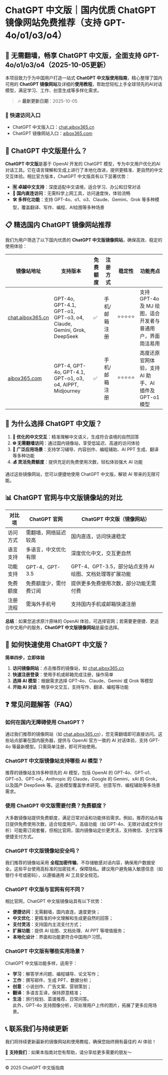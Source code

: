 # ChatGPT 中文版｜国内优质 ChatGPT 镜像网站免费推荐（支持 GPT-4o/o1/o3/o4）

## 📢 无需翻墙，畅享 ChatGPT 中文版，全面支持 GPT-4o/o1/o3/o4（2025-10-05更新）

本项目致力于为中国用户打造一站式 **ChatGPT 中文版使用指南**，精心整理了国内可用的 **ChatGPT 镜像网站**及详细的**使用教程**，帮助您轻松上手全球领先的AI对话模型，满足学习、工作、创意生成等多样化需求。

> 🔥 **最新更新日期**：2025-10-05

### 🚀 快速访问入口

- ChatGPT 中文版入口：[chat.aibox365.cn](https://chat.aibox365.cn)
- ChatGPT 镜像网站入口：[aibox365.com](https://aibox365.com)

## 🤔 ChatGPT 中文版是什么？

**ChatGPT 中文版**是基于 OpenAI 开发的 ChatGPT 模型，专为中文用户优化的AI对话工具。它在语言理解和生成上进行了本地化改进，提供更精准、更自然的中文交互体验。相比官方版本，ChatGPT 中文版具有以下显著优势：

- **🈶 卓越中文支持**：深度适配中文语境，适合学习、办公和日常对话
- **🚀 国内直连访问**：无需科学上网工具，访问速度快，体验流畅
- **🛠️ 多样化功能**：支持 GPT-4o、o1、o3、Claude、Gemini、Grok 等多种模型，覆盖翻译、写作、编程、AI绘图等多种场景

## 📋 精选国内 ChatGPT 镜像网站推荐

我们为用户筛选了以下国内优质的 **ChatGPT 中文版镜像网站**，确保高效、稳定的使用体验：

| 镜像站地址 | 支持版本 | 免费额度 | 注册方式 | 稳定性 | 功能亮点 |
|------------|----------|----------|----------|--------|----------|
| [chat.aibox365.cn](https://chat.aibox365.cn) | GPT-4o, GPT-4.1, GPT-o1, GPT-o3, o4, Claude, Gemini, Grok, DeepSeek | ✅ | 手机/邮箱注册 | ⭐⭐⭐⭐⭐ | 支持 GPT-4o 及 MJ 绘图，适合开发者与普通用户，界面简洁易用 |
| [aibox365.com](https://aibox365.com) | GPT-4, GPT-4o, GPT-4.1, GPT-o1, o3, o4, AIPPT, Midjourney | ✅ | 手机/邮箱注册 | ⭐⭐⭐⭐⭐ | 高度还原官网体验，支持 AI 助手、AI 插件及 GPT-o1 模型 |

## 🌟 为什么选择 ChatGPT 中文版？

1. **📝 优化的中文交互**：精准理解中文语义，生成符合语境的自然回答
2. **🌐 无需翻墙访问**：通过国内镜像站，享受低延迟、高速的访问体验
3. **🎯 广泛应用场景**：支持学习辅导、内容创作、编程辅助、AI PPT 生成、翻译等多种功能
4. **💰 灵活免费额度**：提供充足的免费使用次数，轻松体验强大 AI 功能

通过这些镜像网站，您可以便捷地使用 ChatGPT 中文版，解锁 AI 带来的无限可能。

## 📊 ChatGPT 官网与中文版镜像站的对比

| 对比项 | ChatGPT 官网 | ChatGPT 中文版（镜像网站） |
|--------|--------------|----------------------------|
| 访问方式 | 需翻墙，网络延迟较高 | 国内直连，访问快速稳定 |
| 语言支持 | 多语言，中文优化有限 | 深度优化中文，交互更自然 |
| 功能支持 | GPT-4、GPT-3.5 | GPT-4、GPT-3.5，部分站点支持 AI 绘图、文档处理等扩展功能 |
| 免费额度 | 免费额度少，需付费订阅 | 提供更多免费使用次数，部分功能无需付费 |
| 注册流程 | 需海外手机号 | 支持国内手机或邮箱快速注册 |

**总结**：如果您追求原汁原味的 OpenAI 体验，可选择官网；若需要更便捷、更适合中文用户的服务，**ChatGPT 中文版镜像网站**是最佳选择。

## 📝 如何快速使用 ChatGPT 中文版？

**简单四步，立即体验**

1. **访问镜像网站**：点击推荐的镜像站，如 [chat.aibox365.cn](https://chat.aibox365.cn)
2. **快速注册登录**：使用手机或邮箱完成注册，操作简单
3. **选择 AI 模型**：根据需求选择 GPT-4o、Claude、Gemini 或 Grok 等模型
4. **开始 AI 对话**：畅享中文交互，支持写作、翻译、编程等功能

## ❓ 常见问题解答（FAQ）

### 如何在国内无障碍使用 ChatGPT？

通过我们推荐的镜像网站（如 [chat.aibox365.cn](https://chat.aibox365.cn)），您无需翻墙即可直接访问。这些站点部署在国内服务器，提供与 OpenAI 官方一致的 AI 对话体验，支持 GPT-4o 等最新模型。只需简单注册，即可开始使用。

### ChatGPT 中文版镜像站支持哪些 AI 模型？

推荐的镜像站支持多种领先的 AI 模型，包括 OpenAI 的 GPT-4o、GPT-o1、GPT-o3、GPT-o4，Anthropic 的 Claude，Google 的 Gemini，xAI 的 Grok，以及国产 DeepSeek 等。这些模型覆盖学术研究、创意写作、编程辅助等多场景需求。

### 使用 ChatGPT 中文版需要付费？免费额度？

大多数镜像站提供免费额度，满足日常对话和功能体验需求。例如，推荐的站点每日提供免费使用次数，适合轻度用户。高级功能（如 GPT-4o、无限对话或文件分析）可能需订阅套餐，但相比官网，国内镜像站定价更灵活，支持微信、支付宝等便捷支付方式。

### ChatGPT 中文版镜像站安全吗？

我们推荐的镜像站采用 **全程加密传输**，不存储敏感对话内容，确保用户数据安全。这些平台使用高标准的加密技术，保障隐私。建议用户避免输入敏感信息（如银行卡号或密码），以遵循通用 AI 工具安全规范。

### ChatGPT 中文版与官网有何不同？

相比官网，ChatGPT 中文版镜像站具有以下优势：  
- **便捷访问**：无需翻墙，国内直连，速度更快；  
- **中文优化**：更精准的中文理解和生成更自然的回答；  
- **支付灵活**：支持国内主流支付方式；  
- **扩展功能**：提供 AI 绘图、文档处理、AI PPT 等增值服务；  
- **本地化设计**：界面和功能更符合中国用户习惯。  

### ChatGPT 中文版有哪些实用场景？

ChatGPT 中文版功能多样，适用于：  
- **学习**：解答学术问题、编程辅导、论文写作；  
- **工作**：撰写邮件、生成 PPT、数据分析；  
- **创意**：小说创作、广告文案、营销策划；  
- **翻译**：多语言互译，保持原意精准；  
- **生活**：旅行规划、菜谱推荐、日常问答。  
此外，GPT-4o 支持图像分析，可处理用户上传的图片，拓展了更多应用场景。

## 📞 联系我们与持续更新

我们将持续更新最新的镜像网站和使用教程，确保您始终拥有最佳的 AI 体验！

🌟 **支持我们**：如果本指南对您有帮助，请分享给更多需要的朋友～

---

© 2025 ChatGPT 中文版指南
